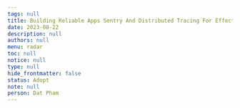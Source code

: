 ```yaml
---
tags: null
title: Building Reliable Apps Sentry And Distributed Tracing For Effective Monitoring
date: 2023-08-22
description: null
authors: null
menu: radar
toc: null
notice: null
type: null
hide_frontmatter: false
status: Adopt
note: null
person: Dat Pham
---
```


